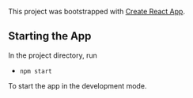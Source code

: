 This project was bootstrapped with [Create React App](https://github.com/facebook/create-react-app).

## Starting the App
In the project directory, run

* `npm start`

To start the app in the development mode.

